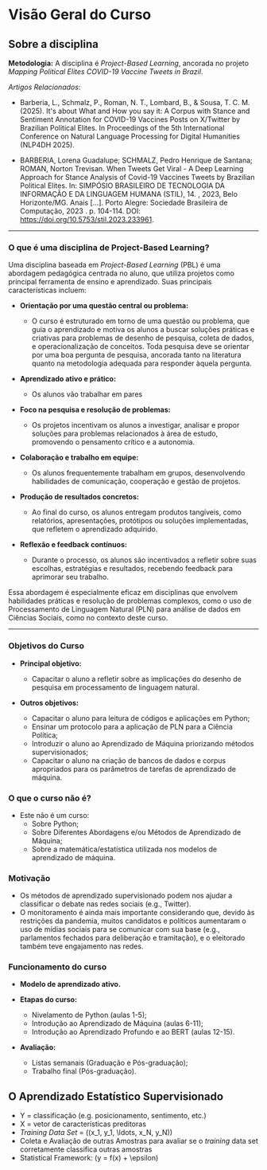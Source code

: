 # Visão Geral do Curso

## Sobre a disciplina

**Metodologia:** A disciplina é  *Project-Based Learning*, ancorada no projeto *Mapping Political Elites COVID-19 Vaccine Tweets in Brazil*.

*Artigos Relacionados*:

* Barberia, L., Schmalz, P., Roman, N. T., Lombard, B., & Sousa, T. C. M. (2025). It's about What and How you say it: A Corpus with Stance and Sentiment Annotation for COVID-19 Vaccines Posts on X/Twitter by Brazilian Political Elites. In Proceedings of the 5th International Conference on Natural Language Processing for Digital Humanities (NLP4DH 2025).

* BARBERIA, Lorena Guadalupe; SCHMALZ, Pedro Henrique de Santana; ROMAN, Norton Trevisan. When Tweets Get Viral - A Deep Learning Approach for Stance Analysis of Covid-19 Vaccines Tweets by Brazilian Political Elites. In: SIMPÓSIO BRASILEIRO DE TECNOLOGIA DA INFORMAÇÃO E DA LINGUAGEM HUMANA (STIL), 14. , 2023, Belo Horizonte/MG. Anais [...]. Porto Alegre: Sociedade Brasileira de Computação, 2023 . p. 104-114. DOI: https://doi.org/10.5753/stil.2023.233961.


---

### O que é uma disciplina de Project-Based Learning?

Uma disciplina baseada em *Project-Based Learning* (PBL) é uma abordagem pedagógica centrada no aluno, que utiliza projetos como principal ferramenta de ensino e aprendizado. Suas principais características incluem:

- **Orientação por uma questão central ou problema:**  
  - O curso é estruturado em torno de uma questão ou problema, que guia o aprendizado e motiva os alunos a buscar soluções práticas e criativas para problemas de desenho de pesquisa, coleta de dados, e operacionalização de conceitos. Toda pesquisa deve se orientar por uma boa pergunta de pesquisa, ancorada tanto na literatura quanto na metodologia adequada para responder àquela pergunta.

- **Aprendizado ativo e prático:**  
  - Os alunos vão trabalhar em pares 

- **Foco na pesquisa e resolução de problemas:**  
  - Os projetos incentivam os alunos a investigar, analisar e propor soluções para problemas relacionados à área de estudo, promovendo o pensamento crítico e a autonomia.

- **Colaboração e trabalho em equipe:**  
  - Os alunos frequentemente trabalham em grupos, desenvolvendo habilidades de comunicação, cooperação e gestão de projetos.

- **Produção de resultados concretos:**  
  - Ao final do curso, os alunos entregam produtos tangíveis, como relatórios, apresentações, protótipos ou soluções implementadas, que refletem o aprendizado adquirido.

- **Reflexão e feedback contínuos:**  
  - Durante o processo, os alunos são incentivados a refletir sobre suas escolhas, estratégias e resultados, recebendo feedback para aprimorar seu trabalho.

Essa abordagem é especialmente eficaz em disciplinas que envolvem habilidades práticas e resolução de problemas complexos, como o uso de Processamento de Linguagem Natural (PLN) para análise de dados em Ciências Sociais, como no contexto deste curso.

---

### Objetivos do Curso

- **Principal objetivo:**  
  - Capacitar o aluno a refletir sobre as implicações do desenho de pesquisa em processamento de linguagem natural.  

- **Outros objetivos:**  
  - Capacitar o aluno para leitura de códigos e aplicações em Python;  
  - Ensinar um protocolo para a aplicação de PLN para a Ciência Política;  
  - Introduzir o aluno ao Aprendizado de Máquina priorizando métodos supervisionados;  
  - Capacitar o aluno na criação de bancos de dados e corpus apropriados para os parâmetros de tarefas de aprendizado de máquina.  


### O que o curso não é?

- Este não é um curso:  
  - Sobre Python;  
  - Sobre Diferentes Abordagens e/ou Métodos de Aprendizado de Máquina;  
  - Sobre a matemática/estatística utilizada nos modelos de aprendizado de máquina.  


### Motivação

- Os métodos de aprendizado supervisionado podem nos ajudar a classificar o debate nas redes sociais (e.g., Twitter).  
- O monitoramento é ainda mais importante considerando que, devido às restrições da pandemia, muitos candidatos e políticos aumentaram o uso de mídias sociais para se comunicar com sua base (e.g., parlamentos fechados para deliberação e tramitação), e o eleitorado também teve engajamento nas redes.  

### Funcionamento do curso

- **Modelo de aprendizado ativo.**  

- **Etapas do curso:**  
  - Nivelamento de Python (aulas 1-5);  
  - Introdução ao Aprendizado de Máquina (aulas 6-11);  
  - Introdução ao Aprendizado Profundo e ao BERT (aulas 12-15).  

- **Avaliação:**  
  - Listas semanais (Graduação e Pós-graduação);  
  - Trabalho final (Pós-graduação).  


## O Aprendizado Estatístico Supervisionado

- Y = classificação (e.g. posicionamento, sentimento, etc.)  
- X = vetor de características preditoras  
- *Training Data Set* = \((x_1, y_1, \ldots, x_N, y_N)\)  
- Coleta e Avaliação de outras Amostras para avaliar se o *training* data set corretamente classifica outras amostras  
- Statistical Framework: \(y = f(x) + \epsilon\)



